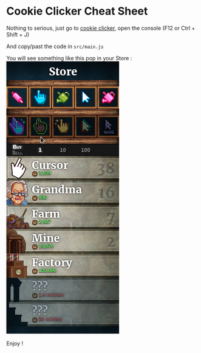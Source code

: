 # Cookie Clicker Cheat Sheet

Nothing to serious, just go to [cookie clicker](https://orteil.dashnet.org/cookieclicker/), open the console (F12 or Ctrl + Shift + J)

And copy/past the code in `src/main.js`

You will see something like this pop in your Store : ![alt text](https://github.com/STMiki/cookieClickerCheatSheet/blob/master/img0.png "Cheat Sheet")

Enjoy !
